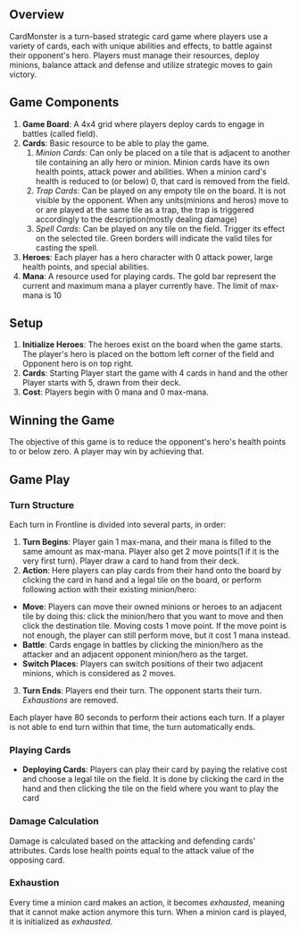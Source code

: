 ## Overview
CardMonster is a turn-based strategic card game where players use a variety of cards, each with unique abilities and effects, to battle against their opponent's hero. Players must manage their resources, deploy minions, balance attack and defense and utilize strategic moves to gain victory.

## Game Components
1. **Game Board**: A 4x4 grid where players deploy cards to engage in battles (called field).
2. **Cards**: Basic resource to be able to play the game. 
	1. *Minion Cards*: Can only be placed on a tile that is adjacent to another tile containing an ally hero or minion. Minion cards have its own health points, attack power and abilities. When a minion card's health is reduced to (or below) 0, that card is removed from the field.
	2. *Trap Cards*: Can be played on any empoty tile on the board. It is not visible by the opponent. When any units(minions and heros) move to or are played at the same tile as a trap, the trap is triggered accordingly to the description(mostly dealing damage)
	3. *Spell Cards*: Can be played on any tile on the field. Trigger its effect on the selected tile. Green borders will indicate the valid tiles for casting the spell. 
3. **Heroes**: Each player has a hero character with 0 attack power, large health points, and special abilities. 
4. **Mana**: A resource used for playing cards. The gold bar represent the current and maximum mana a player currently have. The limit of max-mana is 10

## Setup
1. **Initialize Heroes**: The heroes exist on the board when the game starts. The player's hero is placed on the bottom left corner of the field and Opponent hero is on top right. 
2. **Cards**: Starting Player start the game with 4 cards in hand and the other Player starts with 5, drawn from their deck.
3. **Cost**: Players begin with 0 mana and 0 max-mana. 

## Winning the Game
The objective of this game is to reduce the opponent's hero's health points to or below zero. A player may win by achieving that.  

## Game Play

### Turn Structure
Each turn in Frontline is divided into several parts, in order:

1. **Turn Begins**: Player gain 1 max-mana, and their mana is filled to the same amount as max-mana. Player also get 2 move points(1 if it is the very first turn). Player draw a card to hand from their deck.
2. **Action**: Here players can play cards from their hand onto the board by clicking the card in hand and a legal tile on the board, or perform following action with their existing minion/hero:
- **Move**: Players can move their owned minions or heroes to an adjacent tile by doing this: click the minion/hero that you want to move and then click the destination tile. Moving costs 1 move point. If the move point is not enough, the player can still perform move, but it cost 1 mana instead.
- **Battle**: Cards engage in battles by clicking the minion/hero as the attacker and an adjacent opponent minion/hero as the target.
- **Switch Places**: Players can switch positions of their two adjacent minions, which is considered as 2 moves.
3. **Turn Ends**: Players end their turn. The opponent starts their turn. *Exhaustions* are removed.

Each player have 80 seconds to perform their actions each turn. If a player is not able to end turn within that time, the turn automatically ends.

### Playing Cards
- **Deploying Cards**: Players can play their card by paying the relative cost and choose a legal tile on the field. It is done by clicking the card in the hand and then clicking the tile on the field where you want to play the card

### Damage Calculation
Damage is calculated based on the attacking and defending cards' attributes. Cards lose health points equal to the attack value of the opposing card.

### Exhaustion
Every time a minion card makes an action, it becomes *exhausted*, meaning that it cannot make action anymore this turn. When a minion card is played, it is initialized as *exhausted*.